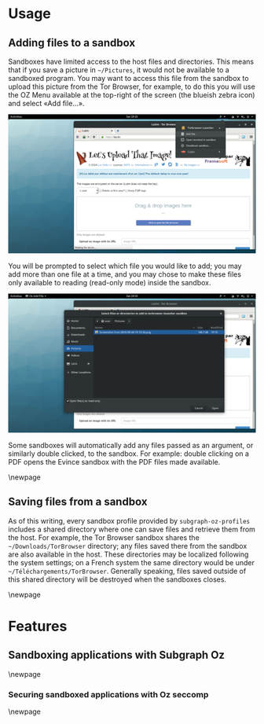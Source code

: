 # Usage

## Adding files to a sandbox

Sandboxes have limited access to the host files and directories. This means that if you save a picture in `~/Pictures`, it would not be available to a sandboxed program. You may want to access this file from the sandbox to upload this picture from the Tor Browser, for example, to do this you will use the OZ Menu available at the top-right of the screen (the blueish zebra icon) and select «Add file...».

![Subgraph OS boot screen](static/oz_menu_addfiles_menu.png)

You will be prompted to select which file you would like to add; you may add more than one file at a time, and you may chose to make these files only available to reading (read-only mode) inside the sandbox.

![Subgraph OS boot screen](static/oz_menu_addfiles_prompt.png)

Some sandboxes will automatically add any files passed as an argument, or similarly double clicked, to the sandbox. For example: double clicking on a PDF opens the Evince sandbox with the PDF files made available.

\newpage

## Saving files from a sandbox

As of this writing, every sandbox profile provided by `subgraph-oz-profiles` includes a shared directory where one can save files and retrieve them from the host. For example, the Tor Browser sandbox shares the `~/Downloads/TorBrowser` directory; any files saved there from the sandbox are also available in the host. These directories may be localized following the system settings; on a French system the same directory would be under `~/Téléchargements/TorBrowser`. Generally speaking, files saved outside of this shared directory will be destroyed when the sandboxes closes.

\newpage

# Features

## Sandboxing applications with Subgraph Oz

\newpage

### Securing sandboxed applications with Oz seccomp

\newpage

